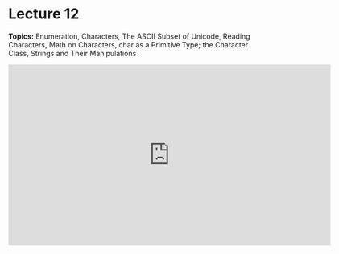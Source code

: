 # Lecture 12

**Topics:** Enumeration, Characters, The ASCII Subset of Unicode, Reading Characters, Math on Characters, char as a Primitive Type; the Character Class, Strings and Their Manipulations

<iframe width="640" height="360" src="http://www.youtube.com/embed/GIP9MPFJmhI?feature=player_detailpage" frameborder="0" allowfullscreen></iframe>
